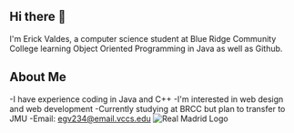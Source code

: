 ## Hi there 👋
I'm Erick Valdes, a computer science student at Blue Ridge Community College learning Object Oriented Programming in Java as well as Github.

## About Me
-I have experience coding in Java and C++
-I'm interested in web design and web development
-Currently studying at BRCC but plan to transfer to JMU
-Email: egv234@email.vccs.edu
![Real Madrid Logo](https://upload.wikimedia.org/wikipedia/en/5/56/Real_Madrid_CF.svg)
